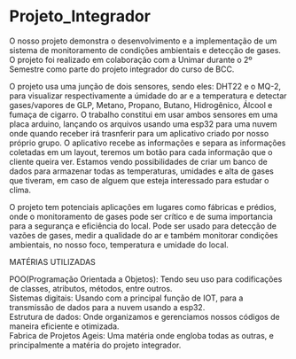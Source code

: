 # Projeto_Integrador
  
O nosso projeto demonstra o desenvolvimento e a implementação de um sistema de monitoramento de condições ambientais e detecção de gases. O projeto foi realizado em colaboração com a Unimar durante o 2º Semestre como parte do projeto integrador do curso de BCC.

O projeto usa uma junção de dois sensores, sendo eles: DHT22 e o MQ-2, para visualizar respectivamente a úmidade do ar e a temperatura e detectar gases/vapores de GLP, Metano, Propano, Butano, Hidrogênico, Álcool e fumaça de cigarro. O trabalho constitui em usar ambos sensores em uma placa arduino, lançando os arquivos usando uma esp32 para uma nuvem onde quando receber irá trasnferir para um aplicativo criado por nosso próprio grupo. O aplicativo recebe as informações e separa as informações coletadas em um layout, teremos um botão para cada informação que o cliente queira ver. Estamos vendo possibilidades de criar um banco de dados para armazenar todas as temperaturas, umidades e alta de gases que tiveram, em caso de alguem que esteja interessado para estudar o clima.
  
O projeto tem potenciais aplicações em lugares como fábricas e prédios, onde o monitoramento de gases pode ser crítico e de suma importancia para a segurança e eficiência do local. Pode ser usado para detecção de vazões de gases, medir a qualidade do ar e também monitorar condições ambientais, no nosso foco, temperatura e umidade do local.

MATÉRIAS UTILIZADAS

POO(Programação Orientada a Objetos): Tendo seu uso para codificações de classes, atributos, métodos, entre outros.  
Sistemas digitais: Usando com a principal função de IOT, para a transmissão de dados para a nuvem usando a esp32.  
Estrutura de dados: Onde organizamos e gerenciamos nossos códigos de maneira eficiente e otimizada.  
Fabrica de Projetos Ageis: Uma matéria onde engloba todas as outras, e principalmente a matéria do projeto integrador.
